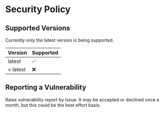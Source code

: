 # Security Policy

## Supported Versions

Currently only the latest version is being supported.

| Version | Supported          |
| ------- | ------------------ |
| latest   | :white_check_mark: |
| < latest | :x:                |

## Reporting a Vulnerability

Raise vulnerability report by Issue.
It may be accepted or declined once a month, but this could be the best effort basis.
